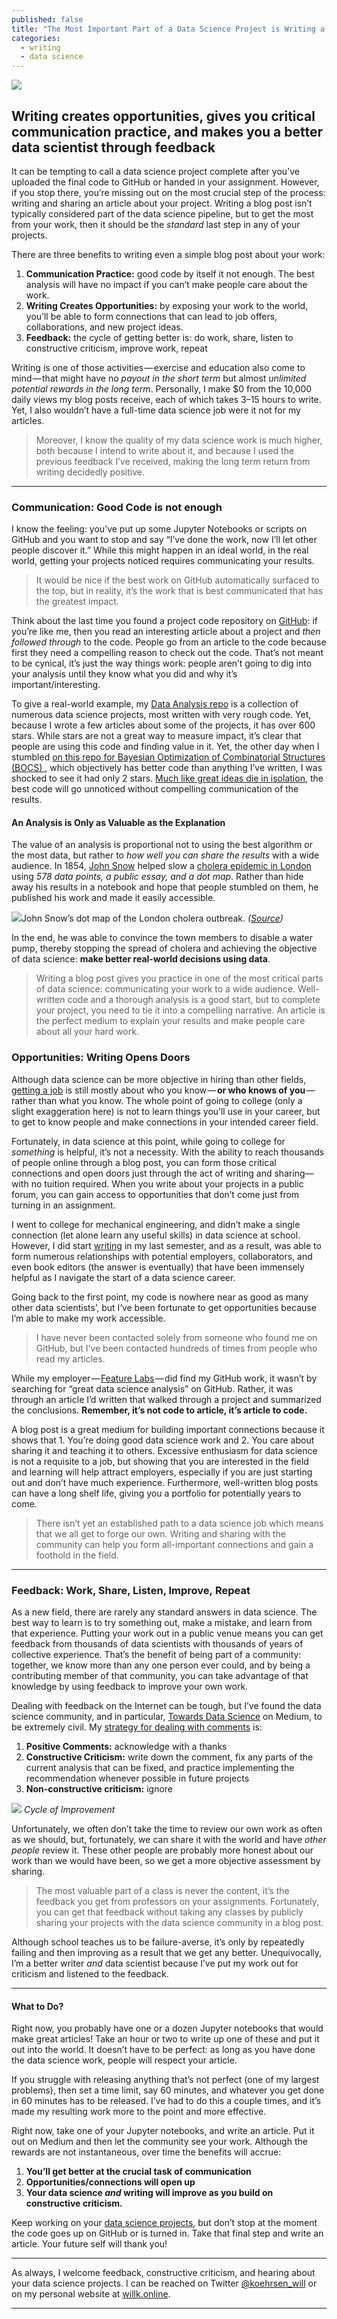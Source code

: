 ```yaml
---
published: false
title: "The Most Important Part of a Data Science Project is Writing a Blog\_Post"
categories:
  - writing
  - data science
---
```


![](https://cdn-images-1.medium.com/max/2000/1*pf5z3J7L7QX3it_LFVf4DQ.jpeg)

## Writing creates opportunities, gives you critical communication practice, and makes you a better data scientist through feedback

It can be tempting to call a data science project complete after you’ve uploaded the final code to GitHub or handed in your assignment. However, if you stop there, you’re missing out on the most crucial step of the process: writing and sharing an article about your project. Writing a blog post isn’t typically considered part of the data science pipeline, but to get the most from your work, then it should be the _standard_ last step in any of your projects.

There are three benefits to writing even a simple blog post about your work:

1.  **Communication Practice:** good code by itself it not enough. The best analysis will have no impact if you can’t make people care about the work.
2.  **Writing Creates Opportunities:** by exposing your work to the world, you’ll be able to form connections that can lead to job offers, collaborations, and new project ideas.
3.  **Feedback:** the cycle of getting better is: do work, share, listen to constructive criticism, improve work, repeat

Writing is one of those activities — exercise and education also come to mind — that might have no _payout in the short term_ but almost _unlimited potential rewards in the long term_. Personally, I make $0 from the 10,000 daily views my blog posts receive, each of which takes 3–15 hours to write. Yet, I also wouldn’t have a full-time data science job were it not for my articles.

> Moreover, I know the quality of my data science work is much higher, both because I intend to write about it, and because I used the previous feedback I’ve received, making the long term return from writing decidedly positive.

* * *

### Communication: Good Code is not enough

I know the feeling: you’ve put up some Jupyter Notebooks or scripts on GitHub and you want to stop and say “I’ve done the work, now I’ll let other people discover it.” While this might happen in an ideal world, in the real world, getting your projects noticed requires communicating your results.

> It would be nice if the best work on GitHub automatically surfaced to the top, but in reality, it’s the work that is best communicated that has the greatest impact.

Think about the last time you found a project code repository on [GitHub](https://github.com): if you’re like me, then you read an interesting article about a project and _then followed through_ to the code. People go from an article to the code because first they need a compelling reason to check out the code. That’s not meant to be cynical, it’s just the way things work: people aren’t going to dig into your analysis until they know what you did and why it’s important/interesting.

To give a real-world example, my [Data Analysis repo](https://github.com/WillKoehrsen/Data-Analysis) is a collection of numerous data science projects, most written with very rough code. Yet, because I wrote a few articles about some of the projects, it has over 600 stars. While stars are not a great way to measure impact, it’s clear that people are using this code and finding value in it. Yet, the other day when I stumbled [on this repo for Bayesian Optimization of Combinatorial Structures (BOCS) ](https://github.com/baptistar/BOCS), which objectively has better code than anything I’ve written, I was shocked to see it had only 2 stars. [Much like great ideas die in isolation](https://medium.com/key-lessons-from-books/the-key-lessons-from-where-good-ideas-come-from-by-steven-johnson-1798e11becdb), the best code will go unnoticed without compelling communication of the results.

#### An Analysis is Only as Valuable as the Explanation

The value of an analysis is proportional not to using the best algorithm or the most data, but rather to _how well you can share the results_ with a wide audience. In 1854, [John Snow](https://en.wikipedia.org/wiki/John_Snow) helped slow a [cholera epidemic in London](https://en.wikipedia.org/wiki/1854_Broad_Street_cholera_outbreak) using _578 data points, a public essay, and a dot map_. Rather than hide away his results in a notebook and hope that people stumbled on them, he published his work and made it easily accessible.

![](https://cdn-images-1.medium.com/max/1600/1*IatfzjSCHveSgl9R8vaJ-g.jpeg)John Snow’s dot map of the London cholera outbreak.
*([Source](https://upload.wikimedia.org/wikipedia/commons/thumb/2/27/Snow-cholera-map-1.jpg/1024px-Snow-cholera-map-1.jpg))*

In the end, he was able to convince the town members to disable a water pump, thereby stopping the spread of cholera and achieving the objective of data science: **make better real-world decisions using data**.

> Writing a blog post gives you practice in one of the most critical parts of data science: communicating your work to a wide audience. Well-written code and a thorough analysis is a good start, but to complete your project, you need to tie it into a compelling narrative. An article is the perfect medium to explain your results and make people care about all your hard work.

### Opportunities: Writing Opens Doors

Although data science can be more objective in hiring than other fields, [getting a job](https://www.kdnuggets.com/2018/03/two-sides-getting-job-data-scientist.html) is still mostly about who you know — **or who knows of you** — rather than what you know. The whole point of going to college (only a slight exaggeration here) is not to learn things you’ll use in your career, but to get to know people and make connections in your intended career field.

Fortunately, in data science at this point, while going to college for _something_ is helpful, it’s not a necessity. With the ability to reach thousands of people online through a blog post, you can form those critical connections and open doors just through the act of writing and sharing— with no tuition required. When you write about your projects in a public forum, you can gain access to opportunities that don’t come just from turning in an assignment.

I went to college for mechanical engineering, and didn’t make a single connection (let alone learn any useful skills) in data science at school. However, I did start [writing](http://medium.com/@williamkoehrsen/) in my last semester, and as a result, was able to form numerous relationships with potential employers, collaborators, and even book editors (the answer is eventually) that have been immensely helpful as I navigate the start of a data science career.

Going back to the first point, my code is nowhere near as good as many other data scientists’, but I‘ve been fortunate to get opportunities because I’m able to make my work accessible.

> I have never been contacted solely from someone who found me on GitHub, but I’ve been contacted hundreds of times from people who read my articles.

While my employer — [Feature Labs](https://www.featurelabs.com/) — did find my GitHub work, it wasn’t by searching for “great data science analysis” on GitHub. Rather, it was through an article I’d written that walked through a project and summarized the conclusions. **Remember, it’s not code to article, it’s article to code.**

A blog post is a great medium for building important connections because it shows that 1\. You’re doing good data science work and 2\. You care about sharing it and teaching it to others. Excessive enthusiasm for data science is not a requisite to a job, but showing that you are interested in the field and learning will help attract employers, especially if you are just starting out and don’t have much experience. Furthermore, well-written blog posts can have a long shelf life, giving you a portfolio for potentially years to come.

> There isn’t yet an established path to a data science job which means that we all get to forge our own. Writing and sharing with the community can help you form all-important connections and gain a foothold in the field.

* * *

### Feedback: Work, Share, Listen, Improve, Repeat

As a new field, there are rarely any standard answers in data science. The best way to learn is to try something out, make a mistake, and learn from that experience. Putting your work out in a public venue means you can get feedback from thousands of data scientists with thousands of years of collective experience. That’s the benefit of being part of a community: together, we know more than any one person ever could, and by being a contributing member of that community, you can take advantage of that knowledge by using feedback to improve your own work.

Dealing with feedback on the Internet can be tough, but I’ve found the data science community, and in particular, [Towards Data Science](https://towardsdatascience.com/) on Medium, to be extremely civil. My [strategy for dealing with comments](https://www.themuse.com/advice/taking-constructive-criticism-like-a-champ) is:

1.  **Positive Comments:** acknowledge with a thanks
2.  **Constructive Criticism:** write down the comment, fix any parts of the current analysis that can be fixed, and practice implementing the recommendation whenever possible in future projects
3.  **Non-constructive criticism:** ignore

![](https://cdn-images-1.medium.com/max/1600/1*DTWomxLBgR6tfr_DuEwTpA.jpeg)
*Cycle of Improvement*

Unfortunately, we often don’t take the time to review our own work as often as we should, but, fortunately, we can share it with the world and have _other people_ review it. These other people are probably more honest about our work than we would have been, so we get a more objective assessment by sharing.

> The most valuable part of a class is never the content, it’s the feedback you get from professors on your assignments. Fortunately, you can get that feedback without taking any classes by publicly sharing your projects with the data science community in a blog post.

Although school teaches us to be failure-averse, it’s only by repeatedly failing and then improving as a result that we get any better. Unequivocally, I’m a better writer _and_ data scientist because I’ve put my work out for criticism and listened to the feedback.

* * *

#### What to Do?

Right now, you probably have one or a dozen Jupyter notebooks that would make great articles! Take an hour or two to write up one of these and put it out into the world. It doesn’t have to be perfect: as long as you have done the data science work, people will respect your article.

If you struggle with releasing anything that’s not perfect (one of my largest problems), then set a time limit, say 60 minutes, and whatever you get done in 60 minutes has to be released. I’ve had to do this a couple times, and it’s made my resulting work more to the point and more effective.

Right now, take one of your Jupyter notebooks, and write an article. Put it out on Medium and then let the community see your work. Although the rewards are not instantaneous, over time the benefits will accrue:

1.  **You’ll get better at the crucial task of communication**
2.  **Opportunities/connections will open up**
3.  **Your data science _and_ writing will improve as you build on constructive criticism.**

Keep working on your [data science projects](https://github.com/WillKoehrsen), but don’t stop at the moment the code goes up on GitHub or is turned in. Take that final step and write an article. Your future self will thank you!

*****

As always, I welcome feedback, constructive criticism, and hearing about your data science projects. I can be reached on Twitter [@koehrsen_will](http://twitter.com/koehrsen_will) or on my personal website at [willk.online](https://willk.online).

*****
